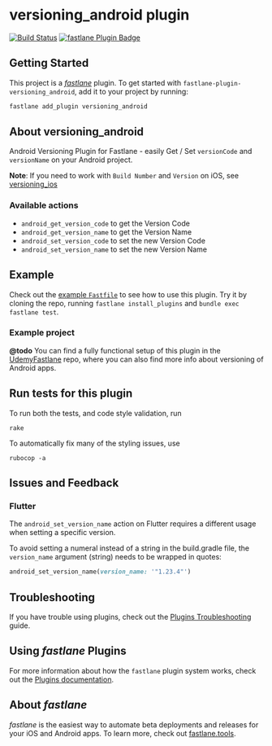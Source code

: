 # versioning_android plugin

[![Build Status](https://travis-ci.org/beplus/fastlane-plugin-versioning_android.svg?branch=master)](https://travis-ci.org/beplus/fastlane-plugin-versioning_android)
[![fastlane Plugin Badge](https://rawcdn.githack.com/fastlane/fastlane/master/fastlane/assets/plugin-badge.svg)](https://rubygems.org/gems/fastlane-plugin-versioning_android)

## Getting Started

This project is a [_fastlane_](https://github.com/fastlane/fastlane) plugin. To get started with `fastlane-plugin-versioning_android`, add it to your project by running:

```bash
fastlane add_plugin versioning_android
```

## About versioning_android

Android Versioning Plugin for Fastlane - easily Get / Set `versionCode` and `versionName` on your Android project.

**Note**: If you need to work with `Build Number` and `Version` on iOS, see [versioning_ios](https://github.com/beplus/fastlane-plugin-versioning_ios)

### Available actions

- `android_get_version_code` to get the Version Code
- `android_get_version_name` to get the Version Name
- `android_set_version_code` to set the new Version Code
- `android_set_version_name` to set the new Version Name

## Example

Check out the [example `Fastfile`](fastlane/Fastfile) to see how to use this plugin. Try it by cloning the repo, running `fastlane install_plugins` and `bundle exec fastlane test`.

### Example project

**@todo** You can find a fully functional setup of this plugin in the [UdemyFastlane](https://github.com/igorlamos/udemy-fastlane) repo, where you can also find more info about versioning of Android apps.

## Run tests for this plugin

To run both the tests, and code style validation, run

```
rake
```

To automatically fix many of the styling issues, use

```
rubocop -a
```

## Issues and Feedback

### Flutter

The `android_set_version_name` action on Flutter requires a different usage when setting a specific version.

To avoid setting a numeral instead of a string in the build.gradle file, the `version_name` argument (string) needs to be wrapped in quotes:

```rb
android_set_version_name(version_name: '"1.23.4"')
```

## Troubleshooting

If you have trouble using plugins, check out the [Plugins Troubleshooting](https://docs.fastlane.tools/plugins/plugins-troubleshooting/) guide.

## Using _fastlane_ Plugins

For more information about how the `fastlane` plugin system works, check out the [Plugins documentation](https://docs.fastlane.tools/plugins/create-plugin/).

## About _fastlane_

_fastlane_ is the easiest way to automate beta deployments and releases for your iOS and Android apps. To learn more, check out [fastlane.tools](https://fastlane.tools).
